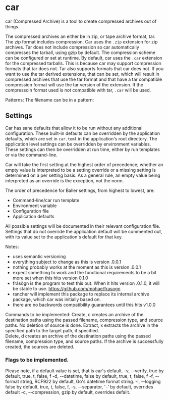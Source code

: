 car
======

car (Compressed Archive) is a tool to create compressed archives out of things.

The compressed archives an either be in zip, or tape archive format, tar. The zip format includes compression. Car uses the `.zip` extension for zip archives. Tar does not include compression so car automatically compresses the tarball,  using gzip by default. The compression scheme can be configured or set at runtime. By default, car uses the `.car` extension for the compressed tarballs. This is because car may support compression formats that tar does not. Tar also supports formats that car does not. If you want to use the tar derived extensions, that can be set, which will result in compressed archives that use the tar format and that have a tar compatible compression format will use the tar version of the extension. If the compressoin format used is not compatible with tar, `.car` will be used.

Patterns:
The filename can be in a pattern:

## Settings
Car has sane defaults that allow it to be run without any additional configuration. These built-in defaults can be overridden by the application defaults, which are set in `car.toml` in the application's root directory. The application level settings can be overridden by environment variables. These settings can then be overridden at run time, either by run templates or via the command-line.

Car will take the first setting at the highest order of precedence; whether an empty value is interpreted to be a setting override or a missing setting is determined on a per setting basis. As a general  rule, an empty value being interpreted as an override is the exception, not the norm.

The order of precedence for Baller settings, from highest to lowest, are:

* Command-line/car run template
* Environment variable
* Configuration file
* Application defaults

All possible settings will be documented in their relevant configuration file. Settings that do not override the application default will be commented out, with its value set to the application's default for that key.

Notes: 
* uses semantic versioning
* everything subject to change as this is version .0.0.1
* nothing probably works at the moment as this is version .0.0.1
* expect something to work and the functional requirements to be a bit more set when this hits version 0.1.0
* frásögn is the program to test this out. When it hits version .0.1.0, it will be stable to use. https://github.com/mohae/frasogn
* rancher will implement this package to replace its internal archive package, which car was initially based on.
* there are no backwords compatibility guarantees until this hits v1.0.0


Commands to be implemented:
Create, c creates an archive of the destination paths using the passed filename, compression type, and source paths. No deletion of source is done.
Extract, x extracts the archive in the specified path to the target path, if specified.  
Delete, d creates an archive of the destination paths using the passed filename, compression type, and source paths. If the archive is successfully created, the sources are deleted.

### Flags to be implemented. 
Please note, if a default value is set, that is car's default.
-v, --verify, true by default, true, t, false, f
-d, --datetime, false by default,  true, t, false, f
-f, --format string, RCF922 by default, Go's datetime format string.
-l, --logging  false by default, true, t, false, f, 
-s, --separator, '-' by default, overrides default
-c, --compression, gzip by default, overrides defailt.

